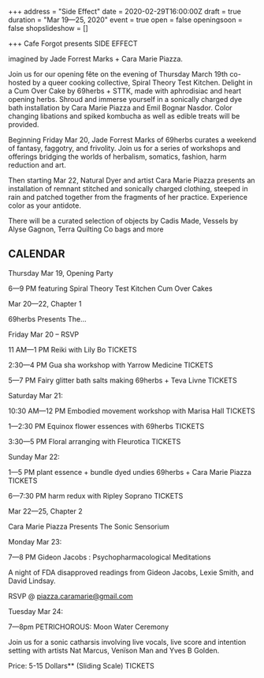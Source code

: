 +++
address = "Side Effect"
date = 2020-02-29T16:00:00Z
draft = true
duration = "Mar 19—25, 2020"
event = true
open = false
openingsoon = false
shopslideshow = []

+++
Cafe Forgot presents SIDE EFFECT

imagined by Jade Forrest Marks + Cara Marie Piazza.

Join us for our opening fête on the evening of Thursday March 19th co-hosted by a queer cooking collective, Spiral Theory Test Kitchen. Delight in a Cum Over Cake by 69herbs + STTK, made with aphrodisiac and heart opening herbs. Shroud and immerse yourself in a sonically charged dye bath installation by Cara Marie Piazza and Emil Bognar Nasdor. Color changing libations and spiked kombucha as well as edible treats will be provided.

Beginning Friday Mar 20, Jade Forrest Marks of 69herbs curates a weekend of fantasy, faggotry, and frivolity. Join us for a series of workshops and offerings bridging the worlds of herbalism, somatics, fashion, harm reduction and art.

Then starting Mar 22, Natural Dyer and artist Cara Marie Piazza presents an installation of remnant stitched and sonically charged clothing, steeped in rain and patched together from the fragments of her practice. Experience color as your antidote.

There will be a curated selection of objects by Cadis Made, Vessels by Alyse Gagnon, Terra Quilting Co bags and more

## CALENDAR

Thursday Mar 19, Opening Party

6—9 PM  featuring Spiral Theory Test Kitchen Cum Over Cakes

Mar 20—22, Chapter 1

69herbs Presents The…

Friday Mar 20 – RSVP

11 AM—1 PM Reiki with Lily Bo TICKETS

2:30—4 PM Gua sha workshop with Yarrow Medicine TICKETS

5—7 PM Fairy glitter bath salts making 69herbs + Teva Livne TICKETS

Saturday Mar 21:

10:30 AM—12 PM Embodied movement workshop with Marisa Hall TICKETS

1—2:30 PM Equinox flower essences with 69herbs TICKETS

3:30—5 PM Floral arranging with Fleurotica TICKETS

Sunday Mar 22:

1—5 PM plant essence + bundle dyed undies 69herbs + Cara Marie Piazza TICKETS

6—7:30 PM harm redux with Ripley Soprano TICKETS

Mar 22—25, Chapter 2

Cara Marie Piazza Presents The Sonic Sensorium

Monday Mar 23:

7—8 PM Gideon Jacobs : Psychopharmacological Meditations

A night of FDA disapproved readings from Gideon Jacobs, Lexie Smith, and David Lindsay.

RSVP @ piazza.caramarie@gmail.com

Tuesday Mar 24:

7—8pm PETRICHOROUS: Moon Water Ceremony

Join us for a sonic catharsis involving live vocals, live score and intention setting with artists Nat Marcus, Venïson Man and Yves B Golden.

Price: 5-15 Dollars** (Sliding Scale) TICKETS